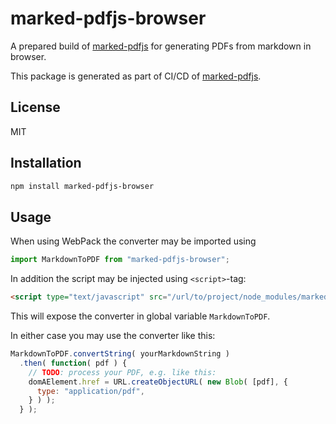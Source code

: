# marked-pdfjs-browser

A prepared build of [marked-pdfjs](https://www.npmjs.com/package/marked-pdfjs) for generating PDFs from markdown in browser.

This package is generated as part of CI/CD of [marked-pdfjs](https://www.npmjs.com/package/marked-pdfjs).

## License

MIT

## Installation 

```bash
npm install marked-pdfjs-browser
```

## Usage

When using WebPack the converter may be imported using

```javascript
import MarkdownToPDF from "marked-pdfjs-browser";
```

In addition the script may be injected using `<script>`-tag:

```html
<script type="text/javascript" src="/url/to/project/node_modules/marked-pdfjs-browser/main.js"></script>
```

This will expose the converter in global variable `MarkdownToPDF`.

In either case you may use the converter like this:

```javascript
MarkdownToPDF.convertString( yourMarkdownString )
  .then( function( pdf ) {
    // TODO: process your PDF, e.g. like this:
    domAElement.href = URL.createObjectURL( new Blob( [pdf], {
      type: "application/pdf",
    } ) );
  } );
```
